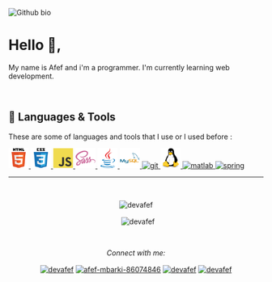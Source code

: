 <img
      align="left"
      src="https://raw.githubusercontent.com/devafef/devafef/main/github%20bio.png"
      alt="Github bio"
      style="max-width: 100%"
 />

&nbsp;

# Hello 👋,

My name is Afef and i'm a programmer. I'm currently learning web development.

&nbsp;

## 🔧 Languages & Tools

These are some of languages and tools that I use or I used before :

<p align="left">
    <a href="https://www.w3.org/html/" target="_blank" rel="noreferrer">
        <img
          src="https://raw.githubusercontent.com/devicons/devicon/master/icons/html5/html5-original-wordmark.svg"
          alt="html5"
          width="40"
          height="40"
        />
      </a>
      <a href="https://www.w3schools.com/css/" target="_blank" rel="noreferrer">
        <img
          src="https://raw.githubusercontent.com/devicons/devicon/master/icons/css3/css3-original-wordmark.svg"
          alt="css3"
          width="40"
          height="40"
        />
      </a>
      <a
        href="https://developer.mozilla.org/en-US/docs/Web/JavaScript"
        target="_blank"
        rel="noreferrer"
      >
        <img
          src="https://raw.githubusercontent.com/devicons/devicon/master/icons/javascript/javascript-original.svg"
          alt="javascript"
          width="40"
          height="40"
        />
      </a>
      <a href="https://sass-lang.com" target="_blank" rel="noreferrer">
        <img
          src="https://raw.githubusercontent.com/devicons/devicon/master/icons/sass/sass-original.svg"
          alt="sass"
          width="40"
          height="40"
        />
      </a>
      <a href="https://www.java.com" target="_blank" rel="noreferrer">
        <img
          src="https://raw.githubusercontent.com/devicons/devicon/master/icons/java/java-original.svg"
          alt="java"
          width="40"
          height="40"
        />
      </a>
      <a href="https://www.mysql.com/" target="_blank" rel="noreferrer">
        <img
          src="https://raw.githubusercontent.com/devicons/devicon/master/icons/mysql/mysql-original-wordmark.svg"
          alt="mysql"
          width="40"
          height="40"
        />
      </a>
      <a href="https://git-scm.com/" target="_blank" rel="noreferrer">
        <img
          src="https://www.vectorlogo.zone/logos/git-scm/git-scm-icon.svg"
          alt="git"
          width="40"
          height="40"
        />
      </a>
      <a href="https://www.linux.org/" target="_blank" rel="noreferrer">
        <img
          src="https://raw.githubusercontent.com/devicons/devicon/master/icons/linux/linux-original.svg"
          alt="linux"
          width="40"
          height="40"
        />
      </a>
      <a href="https://www.mathworks.com/" target="_blank" rel="noreferrer">
        <img
          src="https://upload.wikimedia.org/wikipedia/commons/2/21/Matlab_Logo.png"
          alt="matlab"
          width="40"
          height="40"
        />
      </a>
      <a href="https://spring.io/" target="_blank" rel="noreferrer">
        <img
          src="https://www.vectorlogo.zone/logos/springio/springio-icon.svg"
          alt="spring"
          width="40"
          height="40"
        />
      </a>
</p>

---

&nbsp;

<p align="center">
      <img  align="center"
        src="https://github-readme-stats.vercel.app/api/top-langs?username=devafef&show_icons=true&locale=en&layout=compact"
        alt="devafef"
      />
</p>

<p align="center">
      &nbsp;
      <img align="center"
        src="https://github-readme-stats.vercel.app/api?username=devafef&show_icons=true&locale=en"
        alt="devafef"
      />
</p>

&nbsp;

<p align="center"><em>Connect with me:</em></p>
<p align="center">
    <a href="https://twitter.com/devafef" target="blank"
        ><img align="center" 
            src="https://raw.githubusercontent.com/rahuldkjain/github-profile-readme-generator/master/src/images/icons/Social/twitter.svg" alt="devafef" 
            height="30" 
            width="40" 
        /></a>
    <a href="https://linkedin.com/in/afef-mbarki-86074846" target="blank"
        ><img align="center" 
            src="https://raw.githubusercontent.com/rahuldkjain/github-profile-readme-generator/master/src/images/icons/Social/linked-in-alt.svg" alt="afef-mbarki-86074846" 
            height="30" 
            width="40" 
        /></a>
    <a href="https://codepen.io/devafef" target="blank"
        ><img align="center" 
            src="https://raw.githubusercontent.com/rahuldkjain/github-profile-readme-generator/master/src/images/icons/Social/codepen.svg" alt="devafef" 
            height="30" 
            width="40" 
        /></a>
     <a href="https://instagram.com/devafef" target="blank"
        ><img align="center"
            src="https://raw.githubusercontent.com/rahuldkjain/github-profile-readme-generator/master/src/images/icons/Social/instagram.svg" alt="devafef" 
            height="30" 
            width="40" 
        /></a>
</p>
&nbsp;

<!-- 
<p align="center">
      <img
        src="https://github-views.deno.dev/api/badge/devafef?label=Profile%20views&color=ff69b4&labelColor=0e75b6&style=classic"
        alt="devafef"
      />
</p>
-->